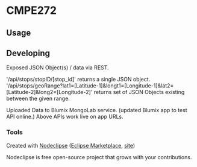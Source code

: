 

# CMPE272



## Usage



## Developing

Exposed JSON Object(s) / data via REST.

'/api/stops/stopID/[stop_id]' returns a single JSON object.
'/api/stops/geoRange?lat1=[Latitude-1]&longt1=[Longitude-1]&lat2=[Latitude-2]&long2=[Longitude-2]' returns set of JSON Objects existing between the given range.

Uploaded Data to Blumix MongoLab service. (updated Blumix app to test API online.) Above APIs work live on app URLs.

### Tools

Created with [Nodeclipse](https://github.com/Nodeclipse/nodeclipse-1)
 ([Eclipse Marketplace](http://marketplace.eclipse.org/content/nodeclipse), [site](http://www.nodeclipse.org))   

Nodeclipse is free open-source project that grows with your contributions.
